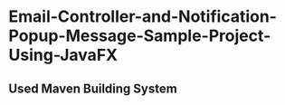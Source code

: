 # Email-Controller-and-Notification-Popup-Message-Sample-Project-Using-JavaFX
## Used Maven Building System
